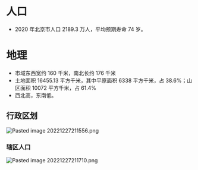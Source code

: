 # 人口
- 2020 年北京市人口 2189.3 万人，平均预期寿命 74 岁。
# 地理
- 市域东西宽约 160 千米，南北长约 176 千米
- 土地面积 16455.13 平方千米，其中平原面积 6338 平方千米，占 38.6%；山区面积 10072 平方千米，占 61.4%
- 西北高，东南低。
## 行政区划
![Pasted image 20221227211556.png](https://s2.loli.net/2022/12/27/gpeKTDrobMf6aPc.png)
### 辖区人口
![Pasted image 20221227211710.png](https://s2.loli.net/2022/12/27/QKSUvTa54CyxVml.png)
